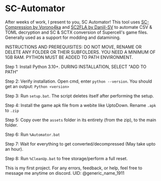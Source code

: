 # SC-Automator

After weeks of work, I present to you, SC Automator! This tool uses [SC-Compression by Vorono4ka](https://github.com/danila-schelkov/sc-compression) and [SC2FLA by Daniil-SV](https://github.com/Daniil-SV/) to automate CSV & TOML decryption and SC & SCTX conversion of Supercell's game files. Generally used as a support for modding and datamining.


INSTRUCTIONS AND PREREQUISITES:
DO NOT MOVE, RENAME OR DELETE ANY FOLDER OR THEIR SUBFOLDERS.
YOU NEED A MINIMUM OF 1GB RAM.
PYTHON MUST BE ADDED TO PATH ENVIRONMENT.


Step 1: Install Python 3.10+. DURING INSTALLATION, SELECT "ADD TO PATH"

Step 2: Verify installation. Open cmd, enter `python --version`. You should get an output: `Python <version>`

Step 3: Run `setup.bat`. The script deletes itself after performing the setup.

Step 4: Install the game apk file from a webite like UptoDown. Rename `.apk` to `.zip`

Step 5: Copy over the `assets` folder in its entirety (from the zip), to the main folder.

Step 6: Run `%Automator.bat`

Step 7: Wait for everything to get converted/decompressed (May take upto an hour).

Step 8: Run `%CleanUp.bat` to free storage/perform a full reset.

This is my first project. For any errors, feedback, or help, feel free to message me anytime on discord. UID: @generic_name_1911